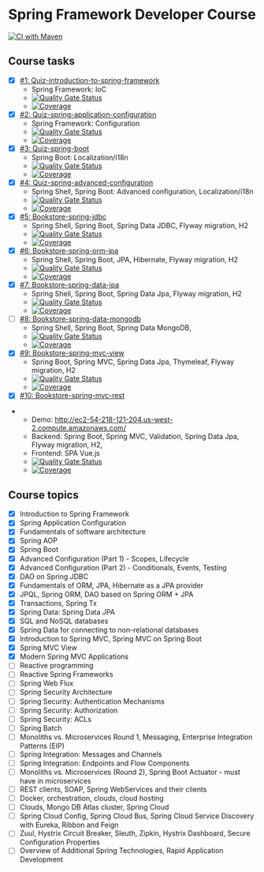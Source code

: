 # Spring Framework Developer Course

[![CI with Maven](https://github.com/ducknowledges/2022-11-otus-spring-kononov/actions/workflows/build.yml/badge.svg)](https://github.com/ducknowledges/2022-11-otus-spring-kononov/actions/workflows/build.yml)

## Course tasks
- [X] [#1: Quiz-introduction-to-spring-framework][task-1]
  - Spring Framework: IoC
  - [![Quality Gate Status](https://sonarcloud.io/api/project_badges/measure?project=quiz-introduction-to-spring-framework&metric=alert_status)](https://sonarcloud.io/summary/new_code?id=quiz-introduction-to-spring-framework)
  - [![Coverage](https://sonarcloud.io/api/project_badges/measure?project=quiz-introduction-to-spring-framework&metric=coverage)](https://sonarcloud.io/summary/new_code?id=quiz-introduction-to-spring-framework)
- [X] [#2: Quiz-spring-application-configuration][task-2]
  - Spring Framework: Configuration
  - [![Quality Gate Status](https://sonarcloud.io/api/project_badges/measure?project=quiz-spring-application-configuration&metric=alert_status)](https://sonarcloud.io/summary/new_code?id=quiz-spring-application-configuration)
  - [![Coverage](https://sonarcloud.io/api/project_badges/measure?project=quiz-spring-application-configuration&metric=coverage)](https://sonarcloud.io/summary/new_code?id=quiz-spring-application-configuration)
- [X] [#3: Quiz-spring-boot][task-3]
  - Spring Boot: Localization/i18n
  - [![Quality Gate Status](https://sonarcloud.io/api/project_badges/measure?project=quiz-spring-boot&metric=alert_status)](https://sonarcloud.io/summary/new_code?id=quiz-spring-boot)
  - [![Coverage](https://sonarcloud.io/api/project_badges/measure?project=quiz-spring-boot&metric=coverage)](https://sonarcloud.io/summary/new_code?id=quiz-spring-boot)
- [X] [#4: Quiz-spring-advanced-configuration][task-4]
  - Spring Shell, Spring Boot: Advanced configuration, Localization/i18n
  - [![Quality Gate Status](https://sonarcloud.io/api/project_badges/measure?project=quiz-spring-advanced-configuration&metric=alert_status)](https://sonarcloud.io/summary/new_code?id=quiz-spring-advanced-configuration)
  - [![Coverage](https://sonarcloud.io/api/project_badges/measure?project=quiz-spring-advanced-configuration&metric=coverage)](https://sonarcloud.io/summary/new_code?id=quiz-spring-advanced-configuration)
- [X] [#5: Bookstore-spring-jdbc][task-5]
  - Spring Shell, Spring Boot, Spring Data JDBC, Flyway migration, H2
  - [![Quality Gate Status](https://sonarcloud.io/api/project_badges/measure?project=bookstore-spring-jdbc&metric=alert_status)](https://sonarcloud.io/summary/new_code?id=bookstore-spring-jdbc)
  - [![Coverage](https://sonarcloud.io/api/project_badges/measure?project=bookstore-spring-jdbc&metric=coverage)](https://sonarcloud.io/summary/new_code?id=bookstore-spring-jdbc)
- [X] [#6: Bookstore-spring-orm-jpa][task-6]
  - Spring Shell, Spring Boot, JPA, Hibernate, Flyway migration, H2
  - [![Quality Gate Status](https://sonarcloud.io/api/project_badges/measure?project=bookstore-spring-orm-jpa&metric=alert_status)](https://sonarcloud.io/summary/new_code?id=bookstore-spring-orm-jpa)
  - [![Coverage](https://sonarcloud.io/api/project_badges/measure?project=bookstore-spring-orm-jpa&metric=coverage)](https://sonarcloud.io/summary/new_code?id=bookstore-spring-orm-jpa)
- [X] [#7: Bookstore-spring-data-jpa][task-7]
  - Spring Shell, Spring Boot, Spring Data Jpa, Flyway migration, H2
  - [![Quality Gate Status](https://sonarcloud.io/api/project_badges/measure?project=bookstore-spring-data-jpa&metric=alert_status)](https://sonarcloud.io/summary/new_code?id=bookstore-spring-data-jpa)
  - [![Coverage](https://sonarcloud.io/api/project_badges/measure?project=bookstore-spring-data-jpa&metric=coverage)](https://sonarcloud.io/summary/new_code?id=bookstore-spring-data-jpa)
- [ ] [#8: Bookstore-spring-data-mongodb][task-8]
  - Spring Shell, Spring Boot, Spring Data MongoDB,
  - [![Quality Gate Status](https://sonarcloud.io/api/project_badges/measure?project=bookstore-spring-data-mongodb&metric=alert_status)](https://sonarcloud.io/summary/new_code?id=bookstore-spring-data-mongodb)
  - [![Coverage](https://sonarcloud.io/api/project_badges/measure?project=bookstore-spring-data-mongodb&metric=coverage)](https://sonarcloud.io/summary/new_code?id=bookstore-spring-data-mongodb)
- [X] [#9: Bookstore-spring-mvc-view][task-9]
  - Spring Boot, Spring MVC, Spring Data Jpa, Thymeleaf, Flyway migration, H2
  - [![Quality Gate Status](https://sonarcloud.io/api/project_badges/measure?project=bookstore-spring-mvc-view&metric=alert_status)](https://sonarcloud.io/summary/new_code?id=bookstore-spring-mvc-view)
  - [![Coverage](https://sonarcloud.io/api/project_badges/measure?project=bookstore-spring-mvc-view&metric=coverage)](https://sonarcloud.io/summary/new_code?id=bookstore-spring-mvc-view)
- [X] [#10: Bookstore-spring-mvc-rest][task-10]
- - Demo: http://ec2-54-218-121-204.us-west-2.compute.amazonaws.com/
  - Backend: Spring Boot, Spring MVC, Validation, Spring Data Jpa, Flyway migration, H2, 
  - Frontend: SPA Vue.js
  - [![Quality Gate Status](https://sonarcloud.io/api/project_badges/measure?project=bookstore-spring-mvc-rest&metric=alert_status)](https://sonarcloud.io/summary/new_code?id=bookstore-spring-mvc-rest)
  - [![Coverage](https://sonarcloud.io/api/project_badges/measure?project=bookstore-spring-mvc-rest&metric=coverage)](https://sonarcloud.io/summary/new_code?id=bookstore-spring-mvc-rest)


## Course topics

- [x] Introduction to Spring Framework
- [X] Spring Application Configuration
- [X] Fundamentals of software architecture
- [X] Spring AOP
- [X] Spring Boot
- [X] Advanced Configuration (Part 1) - Scopes, Lifecycle
- [X] Advanced Configuration (Part 2) - Conditionals, Events, Testing
- [X] DAO on Spring JDBC
- [X] Fundamentals of ORM, JPA, Hibernate as a JPA provider
- [X] JPQL, Spring ORM, DAO based on Spring ORM + JPA
- [X] Transactions, Spring Tx
- [X] Spring Data: Spring Data JPA
- [X] SQL and NoSQL databases
- [X] Spring Data for connecting to non-relational databases
- [X] Introduction to Spring MVC, Spring MVC on Spring Boot
- [X] Spring MVC View
- [X] Modern Spring MVC Applications
- [ ] Reactive programming
- [ ] Reactive Spring Frameworks
- [ ] Spring Web Flux
- [ ] Spring Security Architecture
- [ ] Spring Security: Authentication Mechanisms
- [ ] Spring Security: Authorization
- [ ] Spring Security: ACLs
- [ ] Spring Batch
- [ ] Monoliths vs. Microservices Round 1, Messaging, Enterprise Integration Patterns (EIP)
- [ ] Spring Integration: Messages and Channels
- [ ] Spring Integration: Endpoints and Flow Components
- [ ] Monoliths vs. Microservices (Round 2), Spring Boot Actuator - must have in microservices
- [ ] REST clients, SOAP, Spring WebServices and their clients
- [ ] Docker, orchestration, clouds, cloud hosting
- [ ] Clouds, Mongo DB Atlas cluster, Spring Cloud
- [ ] Spring Cloud Config, Spring Cloud Bus, Spring Cloud Service Discovery with Eureka, Ribbon and Feign
- [ ] Zuul, Hystrix Circuit Breaker, Sleuth, Zipkin, Hystrix Dashboard, Secure Configuration Properties
- [ ] Overview of Additional Spring Technologies, Rapid Application Development

[task-1]:https://github.com/ducknowledges/2022-11-otus-spring-kononov/tree/main/quiz-introduction-to-spring-framework
[task-2]:https://github.com/ducknowledges/2022-11-otus-spring-kononov/tree/main/quiz-spring-application-configuration
[task-3]:https://github.com/ducknowledges/2022-11-otus-spring-kononov/tree/main/quiz-spring-boot
[task-4]:https://github.com/ducknowledges/2022-11-otus-spring-kononov/tree/main/quiz-spring-advanced-configuration
[task-5]:https://github.com/ducknowledges/2022-11-otus-spring-kononov/tree/main/bookstore-spring-jdbc
[task-6]:https://github.com/ducknowledges/2022-11-otus-spring-kononov/tree/main/bookstore-spring-orm-jpa
[task-7]:https://github.com/ducknowledges/2022-11-otus-spring-kononov/tree/main/bookstore-spring-data-jpa
[task-8]:https://github.com/ducknowledges/2022-11-otus-spring-kononov/tree/main/bookstore-spring-data-mongodb
[task-9]:https://github.com/ducknowledges/2022-11-otus-spring-kononov/tree/main/bookstore-spring-mvc-view
[task-10]:https://github.com/ducknowledges/2022-11-otus-spring-kononov/tree/main/bookstore-spring-mvc-rest